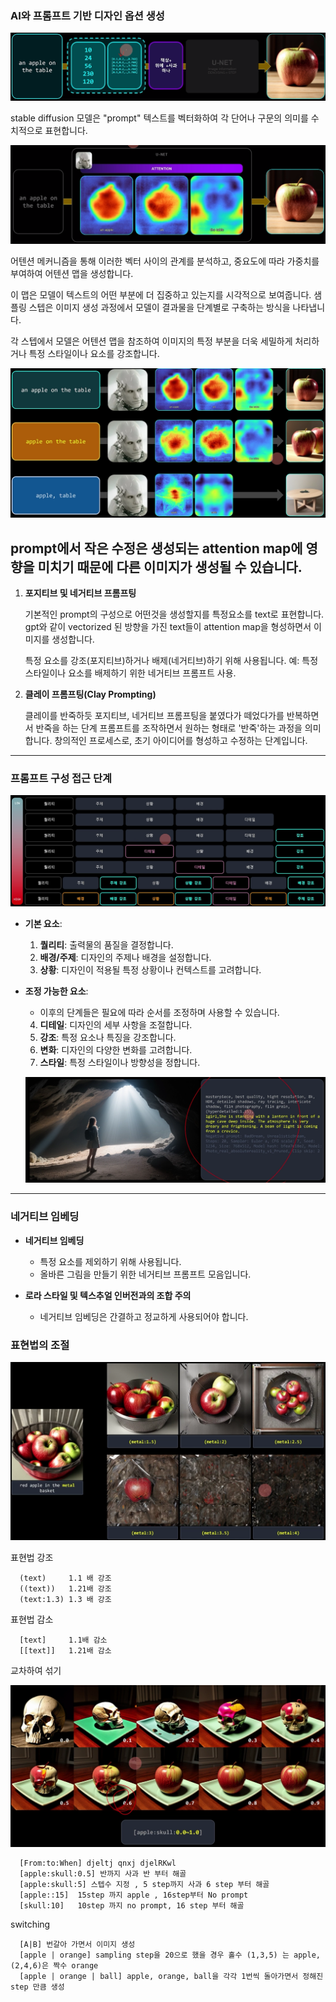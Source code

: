 ###  **AI와 프롬프트 기반 디자인 옵션 생성**
   <p align="center">
  <img src="../../img/sdprompt_2.PNG" alt="Generative AI in Architecture">
</p>


   stable diffusion 모델은 "prompt" 텍스트를 벡터화하여 각 단어나 구문의 의미를 수치적으로 표현합니다. 
   
   <p align="center">
  <img src="../../img/sdprompt_3.PNG" alt="Generative AI in Architecture">
</p>


   어텐션 메커니즘을 통해 이러한 벡터 사이의 관계를 분석하고, 중요도에 따라 가중치를 부여하여 어텐션 맵을 생성합니다. 
   
   이 맵은 모델이 텍스트의 어떤 부분에 더 집중하고 있는지를 시각적으로 보여줍니다. 샘플링 스텝은 이미지 생성 과정에서 모델이 결과물을 단계별로 구축하는 방식을 나타냅니다. 
   
   각 스텝에서 모델은 어텐션 맵을 참조하여 이미지의 특정 부분을 더욱 세밀하게 처리하거나 특정 스타일이나 요소를 강조합니다.
   <p align="center">
  <img src="../../img/sdprompt_5.PNG" alt="Generative AI in Architecture">
</p>
   
   prompt에서 작은 수정은 생성되는 attention map에 영향을 미치기 때문에 다른 이미지가 생성될 수 있습니다. 
----


1. **포지티브 및 네거티브 프롬프팅**

     기본적인 prompt의 구성으로 어떤것을 생성할지를 특정요소를 text로 표현합니다. 
     gpt와 같이 vectorized 된 방향을 가진 text들이 attention map을 형성하면서 이미지를 생성합니다. 
     
     특정 요소를 강조(포지티브)하거나 배제(네거티브)하기 위해 사용됩니다.
     예: 특정 스타일이나 요소를 배제하기 위한 네거티브 프롬프트 사용.

2. **클레이 프롬프팅(Clay Prompting)**
      
      클레이를 반죽하듯 포지티브, 네거티브 프롬프팅을 붙였다가 떼었다가를 반복하면서 반죽을 하는 단계 
      프롬프트를 조작하면서 원하는 형태로 '반죽'하는 과정을 의미합니다.
      창의적인 프로세스로, 초기 아이디어를 형성하고 수정하는 단계입니다.


----

### 프롬프트 구성 접근 단계

   <p align="center">
  <img src="../../img/sdprompt_6.PNG" alt="Generative AI in Architecture">
</p>


- **기본 요소**: 
  1. **퀄리티**: 출력물의 품질을 결정합니다.
  2. **배경/주제**: 디자인의 주제나 배경을 설정합니다.
  3. **상황**: 디자인이 적용될 특정 상황이나 컨텍스트를 고려합니다.
  

- **조정 가능한 요소**:
  - 이후의 단계들은 필요에 따라 순서를 조정하며 사용할 수 있습니다.
  4. **디테일**: 디자인의 세부 사항을 조절합니다.
  5. **강조**: 특정 요소나 특징을 강조합니다.
  6. **변화**: 디자인의 다양한 변화를 고려합니다.
  7. **스타일**: 특정 스타일이나 방향성을 정합니다.

   <p align="center">
  <img src="../../img/sdprompt_10.PNG" alt="Generative AI in Architecture">
</p>


----

### 네거티브 임베딩

- **네거티브 임베딩**
  - 특정 요소를 제외하기 위해 사용됩니다.
  - 올바른 그림을 만들기 위한 네거티브 프롬프트 모음입니다.

- **로라 스타일 및 텍스추얼 인버전과의 조합 주의**
  - 네거티브 임베딩은 간결하고 정교하게 사용되어야 합니다.

### 표현법의 조절

   <p align="center">
  <img src="../../img/sdprompt_8.PNG" alt="Generative AI in Architecture">
</p>

표현법 강조 

      (text)     1.1 배 강조
      ((text))   1.21배 강조 
      (text:1.3) 1.3 배 강조 

표현법 감소 
      
      [text]     1.1배 감소
      [[text]]   1.21배 감소

교차하여 섞기 
      
   <p align="center">
  <img src="../../img/sdprompt_9.PNG" alt="Generative AI in Architecture">
</p>

      [From:to:When] djeltj qnxj djelRKwl 
      [apple:skull:0.5] 반까지 사과 반 부터 해골 
      [apple:skull:5] 스텝수 지정 , 5 step까지 사과 6 step 부터 해골
      [apple::15]  15step 까지 apple , 16step부터 No prompt
      [skull:10]   10step 까지 no prompt, 16 step 부터 해골 

switching 
      
      [A|B] 번갈아 가면서 이미지 생성 
      [apple | orange] sampling step을 20으로 했을 경우 홀수 (1,3,5) 는 apple, (2,4,6)은 짝수 orange
      [apple | orange | ball] apple, orange, ball을 각각 1번씩 돌아가면서 정해진 step 만큼 생성 